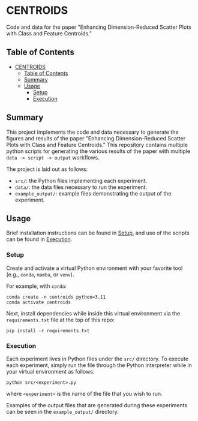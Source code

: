 # CENTROIDS

Code and data for the paper "Enhancing Dimension-Reduced Scatter Plots with Class and Feature Centroids."

## Table of Contents

- [CENTROIDS](#centroids)
  - [Table of Contents](#table-of-contents)
  - [Summary](#summary)
  - [Usage](#usage)
    - [Setup](#setup)
    - [Execution](#execution)

## Summary

This project implements the code and data necessary to generate the figures and results of the paper "Enhancing Dimension-Reduced Scatter Plots with Class and Feature Centroids."
This repository contains multiple python scripts for generating the various results of the paper with multiple `data -> script -> output` workflows.

The project is laid out as follows:

- `src/`: the Python files implementing each experiment.
- `data/`: the data files necessary to run the experiment.
- `example_output/`: example files demonstrating the output of the experiment.

## Usage

Brief installation instructions can be found in [Setup](#setup), and use of the scripts can be found in [Execution](#execution).

### Setup

Create and activate a virtual Python environment with your favorite tool (e.g., `conda`, `mamba`, or `venv`).

For example, with `conda`:

```shell
conda create -n centroids python=3.11
conda activate centroids
```

Next, install dependencies while inside this virtual environment via the `requirements.txt` file at the top of this repo:

```shell
pip install -r requirements.txt
```

### Execution

Each experiment lives in Python files under the `src/` directory.
To execute each experiment, simply run the file through the Python interpreter while in your virtual environment as follows:

```shell
python src/<experiment>.py
```

where `<experiment>` is the name of the file that you wish to run.

Examples of the output files that are generated during these experiments can be seen in the `example_output/` directory.
